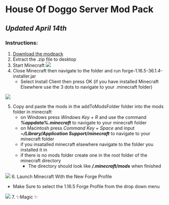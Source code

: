 # House Of Doggo Server Mod Pack
## _Updated April 14th_

### Instructions:

1. [Download the modpack](https://github.com/THEMrBox/HouseOfDogoModPack/archive/refs/heads/main.zip)
2. Extract the .zip file to desktop
3. Start Minecraft
![](https://imgur.com/AlAxEGN.png)
4. Close Minecraft then navigate to the folder and run forge-1.16.5-36.1.4-installer.jar
   - Select Install Client then press OK (if you have installed Minecraft Elsewhere use the 3 dots to navigate to your .minecraft folder)
 
![](https://imgur.com/GGbpEeO.png)

5. Copy and paste the mods in the addToModsFolder folder into the mods folder in minecraft
   - on Windows press _Windows Key + R_ and use the command ___%appdata%\.minecraft___ to navigate to your minecraft folder
   - on Macintosh press _Command Key + Space_ and input ___~/Library/Application Support/minecraft___ to navigate to your minecraft folder
   - if you insatalled minecraft elsewhere navigate to the folder you installed it in
   - if there is no mods folder create one in the root folder of the minecraft directory
     - The directory should look like ___/.minecraft/mods___ when finished

![](https://imgur.com/SSYWvm8.png)
6. Launch Minecraft With the New Forge Profile
   - Make Sure to select the 1.16.5 Forge Profile from the drop down menu

![](https://imgur.com/Gq66qBy.png)
7. ✨Magic ✨
